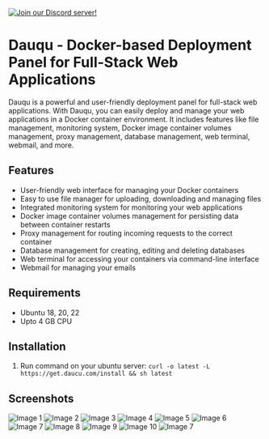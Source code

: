 [![Join our Discord server!](https://img.shields.io/discord/123456789012345678?color=7289da&label=Discord&logo=discord&logoColor=ffffff&style=flat-square)](https://discord.gg/URJhmQf6)


# Dauqu - Docker-based Deployment Panel for Full-Stack Web Applications

Dauqu is a powerful and user-friendly deployment panel for full-stack web applications. With Dauqu, you can easily deploy and manage your web applications in a Docker container environment. It includes features like file management, monitoring system, Docker image container volumes management, proxy management, database management, web terminal, webmail, and more.

## Features

- User-friendly web interface for managing your Docker containers
- Easy to use file manager for uploading, downloading and managing files
- Integrated monitoring system for monitoring your web applications
- Docker image container volumes management for persisting data between container restarts
- Proxy management for routing incoming requests to the correct container
- Database management for creating, editing and deleting databases
- Web terminal for accessing your containers via command-line interface
- Webmail for managing your emails

## Requirements

- Ubuntu 18, 20, 22
- Upto 4 GB CPU

## Installation

1. Run command on your ubuntu server:
```curl -o latest -L https://get.daucu.com/install && sh latest```


## Screenshots

![Image 1](https://get.daucu.com/screenshots/all-projects.png)
![Image 2](https://get.daucu.com/screenshots/database-manager.png)
![Image 3](https://get.daucu.com/screenshots/docker-manager.png)
![Image 4](https://get.daucu.com/screenshots/file-editor.png)
![Image 5](https://get.daucu.com/screenshots/file-manager.png)
![Image 6](https://get.daucu.com/screenshots/project-monitoring-light-mode.png)
![Image 7](https://get.daucu.com/screenshots/project-monitoring.png)
![Image 8](https://get.daucu.com/screenshots/proxy-manager.png)
![Image 9](https://get.daucu.com/screenshots/template-deployment.png)
![Image 10](https://get.daucu.com/screenshots/templates.png)
![Image 7](https://get.daucu.com/screenshots/web-terminal.png)

